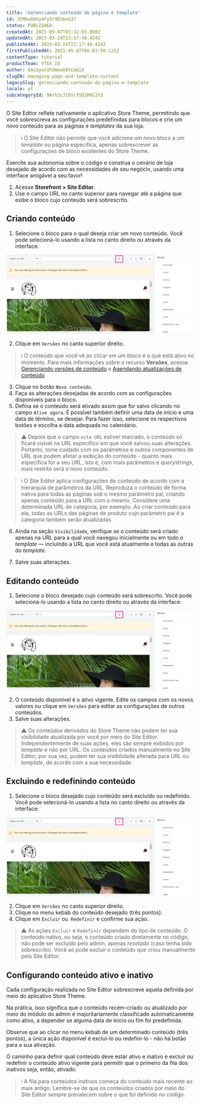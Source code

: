 ```yaml
---
title: 'Gerenciando conteúdo de página e template'
id: 3tMbx6HXy4Fy5r9EhboG37
status: PUBLISHED
createdAt: 2021-05-07T03:32:03.808Z
updatedAt: 2023-03-24T22:17:48.424Z
publishedAt: 2023-03-24T22:17:48.424Z
firstPublishedAt: 2021-05-07T06:03:50.121Z
contentType: tutorial
productTeam: VTEX IO
author: 6AcGyun1hSWewU8YcaQiO
slugEN: managing-page-and-template-content
legacySlug: gerenciando-conteudo-de-pagina-e-template
locale: pt
subcategoryId: 9Arh3cJIOYlfSD1MUC2h3
---
```


O Site Editor reflete nativamente o aplicativo Store Theme, permitindo que você sobrescreva as configurações predefinidas para blocos e crie um novo conteúdo para as páginas e *templates* da sua loja.

> ℹ️ O Site Editor não permite que você adicione um novo bloco a um *template* ou página específica, apenas sobrescrever as configurações de bloco existentes do Store Theme.

Exercite sua autonomia sobre o código e construa o cenário de loja desejado de acordo com as necessidades de seu negócio, usando uma interface amigável a seu favor!

1. Acesse **Storefront > Site Editor**.
2. Use o campo URL no canto superior para navegar até a página que exibe o bloco cujo conteúdo será sobrescrito.

## Criando conteúdo

1. Selecione o bloco para o qual deseja criar um novo conteúdo. Você pode selecioná-lo usando a lista no canto direito ou através da interface:

![seta-interface-pt](https://raw.githubusercontent.com/vtexdocs/help-center-content/refs/heads/main/docs/pt/tutorials/storefront/site-editor/gerenciando-conteudo-de-pagina-e-template_1.png)

2. Clique em `Versões` no canto superior direito.

> ℹ️ O conteúdo que você vê ao clicar em um bloco é o que está ativo no momento. Para mais informações sobre o recurso **Versões**, acesse [Gerenciando versões de conteúdo](https://help.vtex.com/pt/tutorial/managing-content-versions--4loXo98CZncY0NnjKrScbG) e [Agendando atualizações de conteúdo](https://help.vtex.com/pt/tutorial/scheduling-content-updates--5L93gED3wgSRoWpFJlJ2ns)

3. Clique no botão `Novo conteúdo`.
4. Faça as alterações desejadas de acordo com as configurações disponíveis para o bloco.
5. Defina se o conteúdo será ativado assim que for salvo clicando no campo `Ative agora`. É possível também definir uma data de início e uma data de término, se desejar. Para fazer isso, selecione os respectivos botões e escolha a data adequada no calendário.

  > ⚠️ Depois que o campo `esta URL` estiver marcado, o conteúdo só ficará visível na URL específico em que você salvou suas alterações. Portanto, tome cuidado com os parâmetros e outros componentes de URL que podem afetar a exibição do conteúdo - quanto mais específica for a seu URL, isto é, com mais parâmetros e *querystrings*, mais restrito será o novo conteúdo.

  > ℹ️ O Site Editor aplica configurações de conteúdo de acordo com a hierarquia de parâmetros da URL. Reproduza o conteúdo de forma nativa para todas as páginas sob o mesmo parâmetro pai, criando apenas conteúdo para a URL com o mesmo. Considere uma determinada URL de categoria, por exemplo. Ao criar conteúdo para ela, todas as URLs das páginas de produto cujo parâmetro pai é a categoria também serão atualizadas.

6. Ainda na seção `Visibilidade`, verifique se o conteúdo será criado apenas na URL para a qual você navegou inicialmente ou em todo o *template* —  incluindo a URL que você está atualmente e todas as outras do *template*.

7. Salve suas alterações.

## Editando conteúdo

1. Selecione o bloco desejado cujo conteúdo será sobrescrito. Você pode selecioná-lo usando a lista no canto direito ou através da interface:

![seta-interface-pt](https://raw.githubusercontent.com/vtexdocs/help-center-content/refs/heads/main/docs/pt/tutorials/storefront/site-editor/gerenciando-conteudo-de-pagina-e-template_2.png)

2. O conteúdo disponível é o ativo vigente. Edite os campos com os novos valores ou clique em `Versões` para editar as configurações de outros conteúdos.
3. Salve suas alterações.

  > ⚠️ Os conteúdos derivados do Store Theme não podem ter sua visibilidade atualizada por você por meio do Site Editor. Independentemente de suas ações, eles são sempre exibidos por *template* e não por URL. Os conteúdos criados manualmente no Site Editor, por sua vez, podem ter sua visibilidade alterada para URL ou *template*, de acordo com a sua necessidade.

## Excluindo e redefinindo conteúdo

1. Selecione o bloco desejado cujo conteúdo será excluído ou redefinido. Você pode selecioná-lo usando a lista no canto direito ou através da interface:

![seta-interface-pt](https://raw.githubusercontent.com/vtexdocs/help-center-content/refs/heads/main/docs/pt/tutorials/storefront/site-editor/gerenciando-conteudo-de-pagina-e-template_3.png)

2. Clique em `Versões` no canto superior direito.
3. Clique no menu kebab do conteúdo desejado (três pontos).
4. Clique em `Excluir` ou` Redefinir` e confirme sua ação.

> ⚠️ As ações `Excluir` e `Redefinir` dependem do tipo de conteúdo. O conteúdo nativo, ou seja, o conteúdo criado diretamente no código, não pode ser excluído pelo admin, apenas *resetado* (caso tenha sido sobrescrito). Você só pode excluir o conteúdo que criou manualmente pelo Site Editor.

## Configurando conteúdo ativo e inativo

Cada configuração realizada no Site Editor sobrescreve aquela definida por meio do aplicativo Store Theme.

Na prática, isso significa que o conteúdo recém-criado ou atualizado por meio do módulo do admin é majoritariamente classificado automaticamente como ativo, a depender se alguma data de início ou fim foi predefinida.

Observe que ao clicar no menu kebab de um determinado conteúdo (três pontos), a única ação disponível é excluí-lo ou redefini-lo - não há botão para a sua ativação.

O caminho para definir qual conteúdo deve estar ativo e inativo é excluir ou redefinir o conteúdo ativo vigente para permitir que o primeiro da fila dos inativos seja, então, ativado.

> ℹ️ A fila para conteúdos inativos começa do conteúdo mais recente ao mais antigo. Lembre-se de que os conteúdos criados por meio do Site Editor *sempre* prevalecem sobre o que foi definido no código.

